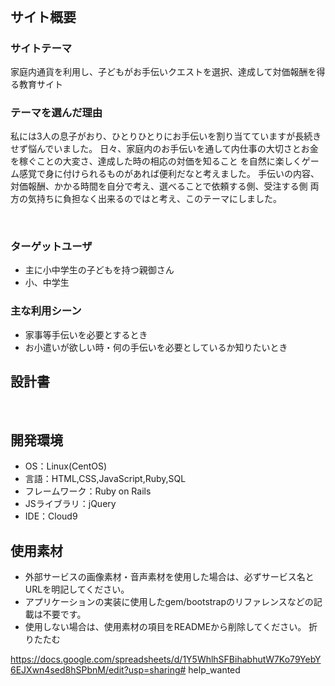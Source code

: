 # <!--Help wanted-->
​
## サイト概要
### サイトテーマ
 家庭内通貨を利用し、子どもがお手伝いクエストを選択、達成して対価報酬を得る教育サイト
​
### テーマを選んだ理由
 私には3人の息子がおり、ひとりひとりにお手伝いを割り当てていますが長続きせず悩んでいました。
 日々、家庭内のお手伝いを通して内仕事の大切さとお金を稼ぐことの大変さ、達成した時の相応の対価を知ること
 を自然に楽しくゲーム感覚で身に付けられるものがあれば便利だなと考えました。
 手伝いの内容、対価報酬、かかる時間を自分で考え、選べることで依頼する側、受注する側
 両方の気持ちに負担なく出来るのではと考え、このテーマにしました。

​
### ターゲットユーザ
- 主に小中学生の子どもを持つ親御さん
- 小、中学生
​
### 主な利用シーン
- 家事等手伝いを必要とするとき
- お小遣いが欲しい時・何の手伝いを必要としているか知りたいとき
​
## 設計書
<!--テーマを設定・提出する時点では不要です-->
​
## 開発環境
- OS：Linux(CentOS)
- 言語：HTML,CSS,JavaScript,Ruby,SQL
- フレームワーク：Ruby on Rails
- JSライブラリ：jQuery
- IDE：Cloud9
​
## 使用素材
- 外部サービスの画像素材・音声素材を使用した場合は、必ずサービス名とURLを明記してください。
- アプリケーションの実装に使用したgem/bootstrapのリファレンスなどの記載は不要です。
- 使用しない場合は、使用素材の項目をREADMEから削除してください。
折りたたむ

https://docs.google.com/spreadsheets/d/1Y5WhlhSFBihabhutW7Ko79YebY6EJXwn4sed8hSPbnM/edit?usp=sharing# help_wanted
